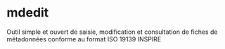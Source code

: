 # mdedit
Outil simple et ouvert de saisie, modification et consultation de fiches de métadonnées conforme au format ISO 19139 INSPIRE
